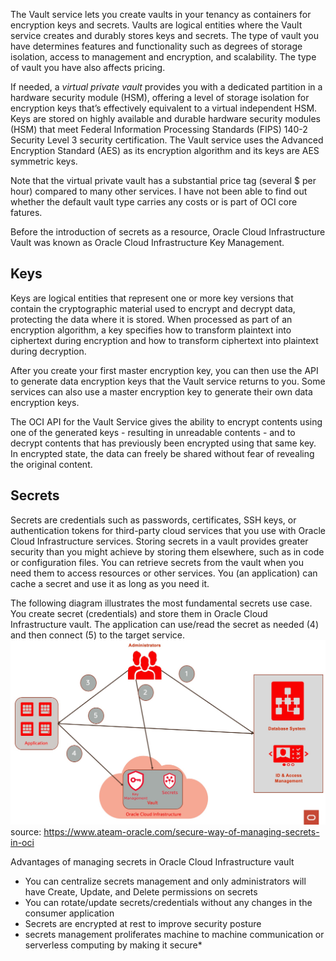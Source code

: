 The Vault service lets you create vaults in your tenancy as containers for encryption keys and secrets. Vaults are logical entities where the Vault service creates and durably stores keys and secrets. The type of vault you have determines features and functionality such as degrees of storage isolation, access to management and encryption, and scalability. The type of vault you have also affects pricing.

If needed, a *virtual private vault* provides you with a dedicated partition in a hardware security module (HSM), offering a level of storage isolation for encryption keys that’s effectively equivalent to a virtual independent HSM. Keys are stored on highly available and durable hardware security modules (HSM) that meet Federal Information Processing Standards (FIPS) 140-2 Security Level 3 security certification. The Vault service uses the Advanced Encryption Standard (AES) as its encryption algorithm and its keys are AES symmetric keys.

Note that the virtual private vault has a substantial price tag (several $ per hour) compared to many other services. I have not been able to find out whether the default vault type carries any costs or is part of OCI core fatures.

Before the introduction of secrets as a resource, Oracle Cloud Infrastructure Vault was known as Oracle Cloud Infrastructure Key Management.

## Keys
Keys are logical entities that represent one or more key versions that contain the cryptographic material used to encrypt and decrypt data, protecting the data where it is stored. When processed as part of an encryption algorithm, a key specifies how to transform plaintext into ciphertext during encryption and how to transform ciphertext into plaintext during decryption. 

After you create your first master encryption key, you can then use the API to generate data encryption keys that the Vault service returns to you. Some services can also use a master encryption key to generate their own data encryption keys.

The OCI API for the Vault Service gives the ability to encrypt contents using one of the generated keys - resulting in unreadable contents - and to decrypt contents that has previously been encrypted using that same key. In encrypted state, the data can freely be shared without fear of revealing the original content. 

## Secrets
Secrets are credentials such as passwords, certificates, SSH keys, or authentication tokens for third-party cloud services that you use with Oracle Cloud Infrastructure services. Storing secrets in a vault provides greater security than you might achieve by storing them elsewhere, such as in code or configuration files. You can retrieve secrets from the vault when you need them to access resources or other services. You (an application) can cache a secret and use it as long as you need it. 

The following diagram illustrates the most fundamental secrets use case. You create secret (credentials) and store them in Oracle Cloud Infrastructure vault. The application can use/read the secret as needed (4) and then connect (5) to the target service.
![](assets/oci-vault.png)
source: https://www.ateam-oracle.com/secure-way-of-managing-secrets-in-oci

Advantages of managing secrets in Oracle Cloud Infrastructure vault
* You can centralize secrets management and only administrators will have Create, Update, and Delete permissions on secrets
* You can rotate/update secrets/credentials without any changes in the consumer application
* Secrets are encrypted at rest to improve security posture
* secrets management proliferates machine to machine communication or serverless computing by making it secure*
